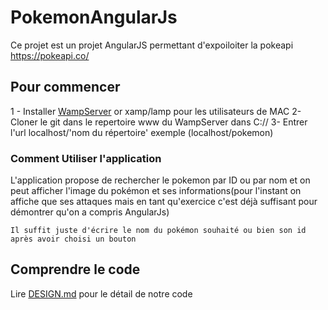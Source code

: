 # PokemonAngularJs

Ce projet est un projet AngularJS permettant d'expoiloiter la pokeapi https://pokeapi.co/

## Pour commencer

1 - Installer [WampServer](http://www.wampserver.com/) or xamp/lamp pour les utilisateurs de MAC
2-  Cloner le git dans le repertoire www du WampServer dans C://
3-  Entrer l'url localhost/'nom du répertoire' exemple (localhost/pokemon)

### Comment Utiliser l'application

L'application propose de rechercher le pokemon par ID ou par nom et on peut afficher l'image du pokémon et ses informations(pour l'instant on affiche que ses attaques mais en tant qu'exercice c'est déjà suffisant pour démontrer qu'on a compris AngularJs)

```
Il suffit juste d'écrire le nom du pokémon souhaité ou bien son id après avoir choisi un bouton
```
## Comprendre le code

Lire [DESIGN.md](https://github.com/yaswaf/tp6-pokemon/blob/master/DESIGN.md) pour le détail de notre code

